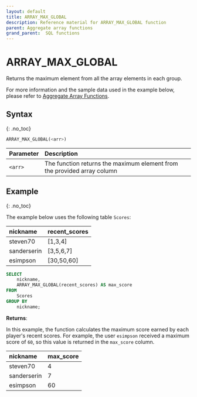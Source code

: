 ```yaml
---
layout: default
title: ARRAY_MAX_GLOBAL
description: Reference material for ARRAY_MAX_GLOBAL function
parent: Aggregate array functions
grand_parent:  SQL functions
---
```


# ARRAY\_MAX\_GLOBAL

Returns the maximum element from all the array elements in each group.

For more information and the sample data used in the example below, please refer to [Aggregate Array Functions](./aggregate-array-functions.md).

## Syntax
{: .no_toc}

```sql
ARRAY_MAX_GLOBAL(<arr>)
```

| Parameter | Description                                                               |
| :--------- | :------------------------------------------------------------------------- |
| `<arr>`   | The function returns the maximum element from the provided array column |


<!-- Create an example that uses the customer dataset -->

## Example
{: .no_toc}

The example below uses the following table `Scores`:

| nickname        | recent_scores |
| :---------------| :-------------|
| steven70        | \[1,3,4]      |
| sanderserin     | \[3,5,6,7]    |
| esimpson        | \[30,50,60]   |

<!-- | Parameter | Description                                                               |
| :--------- | :------------------------------------------------------------------------- |
| `<arr>`   | The function returns the maximum element from the provided array column | -->


```sql
SELECT
	nickname,
	ARRAY_MAX_GLOBAL(recent_scores) AS max_score
FROM
	Scores
GROUP BY
	nickname;
```

**Returns**:

In this example, the function calculates the maximum score earned by each player's recent scores. For example, the user `esimpson` received a maximum score of `60`, so this value is returned in the `max_score` column. 

| nickname         | max_score     |
| :----------------| :------------ |
| steven70         | 4             |
| sanderserin      | 7             |
| esimpson         | 60            |


